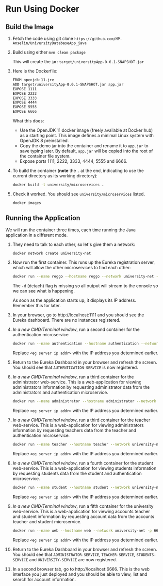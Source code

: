 # Run Using Docker

## Build the Image

1. Fetch the code using git clone `https://github.com/MP-Anselin/UniversityDatabaseApp_java`

1. Build using either `mvn clean package`

   This will create the jar: `target/universityApp-0.0.1-SNAPSHOT.jar`

1. Here is the Dockerfile:

    ```sh
    FROM openjdk:11-jre
    ADD target/universityApp-0.0.1-SNAPSHOT.jar app.jar
    EXPOSE 1111
    EXPOSE 2222
    EXPOSE 3333
    EXPOSE 4444
    EXPOSE 5555
    EXPOSE 6666
    ```

   What this does:

    * Use the OpenJDK 11 docker image (freely available at Docker hub) as a starting point. This image defines a minimal Linux system with OpenJDK 8 preinstalled.
    * Copy the demo jar into the container and rename it to `app.jar` to save typing later.  By default, `app.jar` will be copied into the root of the container file system.
    * Expose ports 1111, 2222, 3333, 4444, 5555 and 6666.

1. To build the container (**note** the `.` at the end, indicating to use the current directory as its working directory):

    ```sh
    docker build -t university/microservices .
    ```

1. Check it worked. You should see `university/microservices` listed.

    ```sh
    docker images
    ```

## Running the Application

We will run the container three times, each time running the Java application in a different mode.

1. They need to talk to each other, so let's give them a network:

    ```sh
    docker network create university-net
    ```

1. Now run the first container. This runs up the Eureka registration server, which will allow the other microservices to find each other:
   
    ```sh
    docker run --name reggo --hostname reggo --network university-net -p 1111:1111 university/microservices java -jar app.jar reg
    ```

   The `-d` (detach) flag is missing so all output will stream to the console so we can see what is happening.

   As soon as the application starts up, it displays its IP address. Remember this for later.

1. In your browser, go to http://localhost:1111 and you should see the Eureka dashboard. There are no instances registered.

1. _In a new CMD/Terminal window_, run a second container for the authentication microservice

    ```sh
    docker run --name authentication --hostname authentication --network university-net -p 2222:2222 university/microservices java -jar app.jar authentication  --registration.server.hostname=<reg server ip addr>
    ```

   Replace `<eg server ip addr>` with the IP address you determined earlier.

1. Return to the Eureka Dashboard in your browser and refresh the screen.  You should see that `AUTHENTICATION-SERVICE` is now registered.

1. _In a new CMD/Terminal window_, run a third container for the administrator web-service. This is a web-application for viewing administrators information by requesting administrator data from the administrators and authentication microservice.

    ```sh
    docker run --name administrator --hostname administrator --network university-net -p 3333:3333 university/microservices java -jar app.jar administrator --registration.server.hostname=<eg server ip addr>
    ```

   Replace `<eg server ip addr>` with the IP address you determined earlier.
1. _In a new CMD/Terminal window_, run a third container for the teacher web-service. This is a web-application for viewing administrators information by requesting teachers data from the teacher and authentication microservice.

    ```sh
    docker run --name teacher --hostname teacher --network university-net -p 4444:4444 university/microservices java -jar app.jar teacher --registration.server.hostname=<eg server ip addr>
    ```

   Replace `<eg server ip addr>` with the IP address you determined earlier.
1. _In a new CMD/Terminal window_, run a fourth container for the student web-service. This is a web-application for viewing students information by requesting students data from the student and authentication microservice.

    ```sh
    docker run --name student --hostname student --network university-net -p 5555:5555 university/microservices java -jar app.jar student --registration.server.hostname=<eg server ip addr>
    ```

   Replace `<eg server ip addr>` with the IP address you determined earlier.
1. _In a new CMD/Terminal window_, run a fifth container for the university web-service. This is a web-application for viewing accounts teacher and student information by requesting account data from the accounts teacher and student  microservice.

    ```sh
    docker run --name web --hostname web --network university-net -p 6666:6666 university/microservices java -jar app.jar web --registration.server.hostname=<eg server ip addr>
    ```

   Replace `<eg server ip addr>` with the IP address you determined earlier.

1. Return to the Eureka Dashboard in your browser and refresh the screen.  You should see that `ADMINISTRATOR-SERVICE`, `TEACHER-SERVICE`, `STUDENTS-SERVICE` and `UNIVERSITY-SERVICE` are now registered.

1. In a second browser tab, go to http://localhost:6666.  This is the web interface you just deployed and you should be able to view, list and search for account information.
